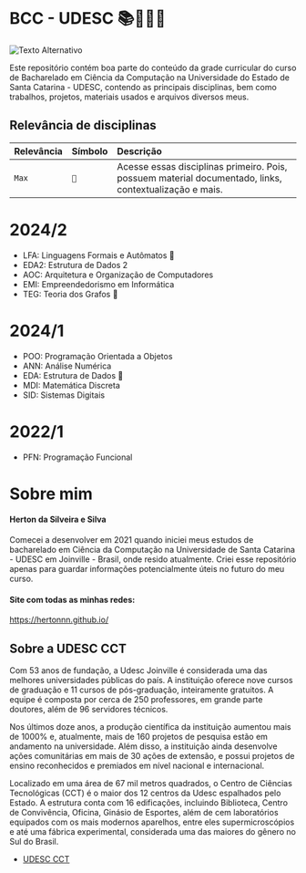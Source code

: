 # BCC - UDESC 📚🧑🏻‍💻
![Texto Alternativo](https://github.com/hertonnn/UDESC_Ciencia_da_Computacao/blob/master/utils/img/img_grafo.png)

Este repositório contém boa parte do conteúdo da grade curricular do curso de Bacharelado em Ciência da Computação na 
Universidade do Estado de Santa Catarina - UDESC, contendo as principais disciplinas, 
bem como trabalhos, projetos, materiais usados e arquivos diversos meus.

## Relevância de disciplinas 

| Relevância | Símbolo    | Descrição                           |
| :---------- | :--------- | :---------------------------------- |
| `Max` | `📌` | Acesse essas disciplinas primeiro. Pois, possuem material documentado, links, contextualização e mais. |

# 2024/2
- LFA: Linguagens Formais e Autômatos 📌
- EDA2: Estrutura de Dados 2 
- AOC: Arquitetura e Organização de Computadores
- EMI: Empreendedorismo em Informática
- TEG: Teoria dos Grafos 📌
# 2024/1
- POO: Programação Orientada a Objetos
- ANN: Análise Numérica
- EDA: Estrutura de Dados 📌
- MDI: Matemática Discreta
- SID: Sistemas Digitais
# 2022/1
- PFN: Programação Funcional

# Sobre mim
#### Herton da Silveira e Silva

Comecei a desenvolver em 2021 quando iniciei meus estudos de bacharelado em Ciência da Computação na Universidade de Santa Catarina - UDESC em Joinville - Brasil, onde resido atualmente. Criei esse repositório apenas para guardar informações potencialmente úteis no futuro do meu curso. 

#### Site com todas as minhas redes:
https://hertonnn.github.io/
## Sobre a UDESC CCT

Com 53 anos de fundação, a Udesc Joinville é considerada uma das melhores universidades públicas do país. A instituição oferece nove cursos de graduação e 11 cursos de pós-graduação, inteiramente gratuitos. A equipe é composta por cerca de 250 professores, em grande parte doutores, além de 96 servidores técnicos.

Nos últimos doze anos, a produção científica da instituição aumentou mais de 1000% e, atualmente, mais de 160 projetos de pesquisa estão em andamento na universidade. Além disso, a instituição ainda desenvolve ações comunitárias em mais de 30 ações de extensão, e possui projetos de ensino reconhecidos e premiados em nível nacional e internacional.

Localizado em uma área de 67 mil metros quadrados, o Centro de Ciências Tecnológicas (CCT) é o maior dos 12 centros da Udesc espalhados pelo Estado. A estrutura conta com 16 edificações, incluindo Biblioteca, Centro de Convivência, Oficina, Ginásio de Esportes, além de cem laboratórios equipados com os mais modernos aparelhos, entre eles supermicroscópios e até uma fábrica experimental, considerada uma das maiores do gênero no Sul do Brasil.

- [UDESC CCT](https://www.udesc.br/cct)

